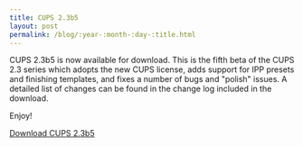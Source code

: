 ```yaml
---
title: CUPS 2.3b5
layout: post
permalink: /blog/:year-:month-:day-:title.html
---
```


CUPS 2.3b5 is now available for download.  This is the fifth beta of the CUPS 2.3 series which adopts the new CUPS license, adds support for IPP presets and finishing templates, and fixes a number of bugs and "polish" issues.  A detailed list of changes can be found in the change log included in the download.

Enjoy!

<a class="btn btn-default" href="https://github.com/apple/cups/releases/tag/v2.3b5">Download CUPS 2.3b5</a>
